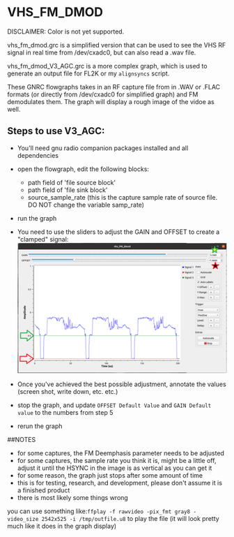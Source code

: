 # VHS_FM_DMOD

DISCLAIMER:  Color is not yet supported.

vhs_fm_dmod.grc is a simplified version that can be used to see the VHS RF signal in real time from /dev/cxadc0, but can also read a .wav file.

vhs_fm_dmod_V3_AGC.grc is a more complex graph, which is used to generate an output file for FL2K or my `alignsyncs` script. 

These GNRC flowgraphs takes in an RF capture file from in .WAV or .FLAC formats (or directly from /dev/cxadc0 for simplified graph) and FM demodulates them. The graph will display a rough image of the vidoe as well.  

## Steps to use V3_AGC:

- You'll need gnu radio companion packages installed and all dependencies

- open the flowgraph, edit the following blocks:

   - path field of 'file source block'
   - path field of 'file sink block' 
   - source_sample_rate (this is the capture sample rate of source file. DO NOT change the variable samp_rate)

- run the graph 

- You need to use the sliders to adjust the GAIN and OFFSET to create a "clamped" signal:
![pic1](https://raw.githubusercontent.com/tandersn/GNRC-Flowgraphs/main/z_images/adjust_gain_and_offset2.PNG)

- Once you've achieved the best possible adjustment, annotate the values (screen shot, write down, etc. etc.)

- stop the graph, and update `OFFSET Default Value` and `GAIN Default value` to the numbers from step 5

- rerun the graph

##NOTES
- for some captures, the FM Deemphasis parameter needs to be adjusted
- for some captures, the sample rate you think it is, might be a little off, adjust it until the HSYNC in the image is as vertical as you can get it 
- for some reason, the graph just stops after some amount of time
- this is for testing, research, and development, please don't assume it is a finished product
- there is most likely some things wrong



you can use something like:`ffplay -f rawvideo -pix_fmt gray8 -video_size 2542x525 -i /tmp/outfile.u8` to play the file (it will look pretty much like it does in the graph display)


